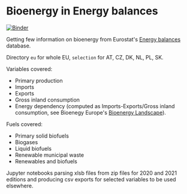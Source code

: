# Bioenergy in Energy balances

[![Binder](https://mybinder.org/badge_logo.svg)](https://mybinder.org/v2/gh/jandolezal/balances/main)

Getting few information on bioenergy from Eurostat's [Energy balances](https://ec.europa.eu/eurostat/web/energy/data/energy-balances) database.

Directory `eu` for whole EU, `selection` for AT, CZ, DK, NL, PL, SK.

Variables covered:
* Primary production
* Imports
* Exports
* Gross inland consumption
* Energy dependency (computed as Imports-Exports/Gross inland consumption, see Bioenegy Europe's [Bioenergy Landscape](https://bioenergyeurope.org/statistical-report.html)).

Fuels covered:
* Primary solid biofuels
* Biogases
* Liquid biofuels
* Renewable municipal waste
* Renewables and biofuels

Jupyter notebooks parsing xlsb files from zip files for 2020 and 2021 editions and producing csv exports for selected variables to be used elsewhere.
